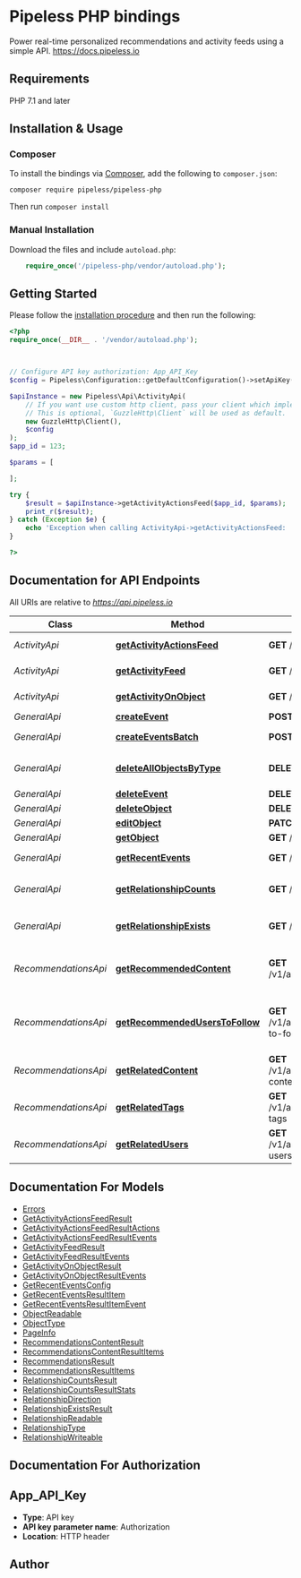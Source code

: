 # Pipeless PHP bindings

Power real-time personalized recommendations and activity feeds using a simple API. https://docs.pipeless.io

## Requirements

PHP 7.1 and later

## Installation & Usage

### Composer

To install the bindings via [Composer](http://getcomposer.org/), add the following to `composer.json`:

```
composer require pipeless/pipeless-php
```

Then run `composer install`

### Manual Installation

Download the files and include `autoload.php`:

```php
    require_once('/pipeless-php/vendor/autoload.php');
```

## Getting Started

Please follow the [installation procedure](#installation--usage) and then run the following:

```php
<?php
require_once(__DIR__ . '/vendor/autoload.php');



// Configure API key authorization: App_API_Key
$config = Pipeless\Configuration::getDefaultConfiguration()->setApiKey('Authorization', 'Bearer YOUR_API_KEY');

$apiInstance = new Pipeless\Api\ActivityApi(
    // If you want use custom http client, pass your client which implements `GuzzleHttp\ClientInterface`.
    // This is optional, `GuzzleHttp\Client` will be used as default.
    new GuzzleHttp\Client(),
    $config
);
$app_id = 123;

$params = [

];

try {
    $result = $apiInstance->getActivityActionsFeed($app_id, $params);
    print_r($result);
} catch (Exception $e) {
    echo 'Exception when calling ActivityApi->getActivityActionsFeed: ', $e->getMessage(), PHP_EOL;
}

?>
```

## Documentation for API Endpoints

All URIs are relative to *https://api.pipeless.io*

Class | Method | HTTP request | Description
------------ | ------------- | ------------- | -------------
*ActivityApi* | [**getActivityActionsFeed**](docs/Api/ActivityApi.md#getactivityactionsfeed) | **GET** /v1/apps/{app_id}/algos/activity/actions-feed | Get Activity Actions Feed
*ActivityApi* | [**getActivityFeed**](docs/Api/ActivityApi.md#getactivityfeed) | **GET** /v1/apps/{app_id}/algos/activity/feed | Get Activity Feed
*ActivityApi* | [**getActivityOnObject**](docs/Api/ActivityApi.md#getactivityonobject) | **GET** /v1/apps/{app_id}/algos/activity/object | Get Activity on Object
*GeneralApi* | [**createEvent**](docs/Api/GeneralApi.md#createevent) | **POST** /v1/apps/{app_id}/events | Create Event
*GeneralApi* | [**createEventsBatch**](docs/Api/GeneralApi.md#createeventsbatch) | **POST** /v1/apps/{app_id}/events/batch | Create Events Batch
*GeneralApi* | [**deleteAllObjectsByType**](docs/Api/GeneralApi.md#deleteallobjectsbytype) | **DELETE** /v1/apps/{app_id}/objects/all | Delete All Objects by Type
*GeneralApi* | [**deleteEvent**](docs/Api/GeneralApi.md#deleteevent) | **DELETE** /v1/apps/{app_id}/events | Delete Event
*GeneralApi* | [**deleteObject**](docs/Api/GeneralApi.md#deleteobject) | **DELETE** /v1/apps/{app_id}/objects | Delete Object
*GeneralApi* | [**editObject**](docs/Api/GeneralApi.md#editobject) | **PATCH** /v1/apps/{app_id}/objects | Edit Object
*GeneralApi* | [**getObject**](docs/Api/GeneralApi.md#getobject) | **GET** /v1/apps/{app_id}/objects | Get Object
*GeneralApi* | [**getRecentEvents**](docs/Api/GeneralApi.md#getrecentevents) | **GET** /v1/apps/{app_id}/recent-events | Get Recent Events
*GeneralApi* | [**getRelationshipCounts**](docs/Api/GeneralApi.md#getrelationshipcounts) | **GET** /v1/apps/{app_id}/relationship-counts | Get Relationship Counts
*GeneralApi* | [**getRelationshipExists**](docs/Api/GeneralApi.md#getrelationshipexists) | **GET** /v1/apps/{app_id}/relationship-exists | Get Relationship Exists
*RecommendationsApi* | [**getRecommendedContent**](docs/Api/RecommendationsApi.md#getrecommendedcontent) | **GET** /v1/apps/{app_id}/algos/recommendations/content | Get Recommended Content (for user)
*RecommendationsApi* | [**getRecommendedUsersToFollow**](docs/Api/RecommendationsApi.md#getrecommendeduserstofollow) | **GET** /v1/apps/{app_id}/algos/recommendations/users-to-follow | Get Recommended Users to Follow (for user)
*RecommendationsApi* | [**getRelatedContent**](docs/Api/RecommendationsApi.md#getrelatedcontent) | **GET** /v1/apps/{app_id}/algos/recommendations/related-content | Get Related Content
*RecommendationsApi* | [**getRelatedTags**](docs/Api/RecommendationsApi.md#getrelatedtags) | **GET** /v1/apps/{app_id}/algos/recommendations/related-tags | Get Related Tags
*RecommendationsApi* | [**getRelatedUsers**](docs/Api/RecommendationsApi.md#getrelatedusers) | **GET** /v1/apps/{app_id}/algos/recommendations/related-users | Get Related Users


## Documentation For Models

 - [Errors](docs/Model/Errors.md)
 - [GetActivityActionsFeedResult](docs/Model/GetActivityActionsFeedResult.md)
 - [GetActivityActionsFeedResultActions](docs/Model/GetActivityActionsFeedResultActions.md)
 - [GetActivityActionsFeedResultEvents](docs/Model/GetActivityActionsFeedResultEvents.md)
 - [GetActivityFeedResult](docs/Model/GetActivityFeedResult.md)
 - [GetActivityFeedResultEvents](docs/Model/GetActivityFeedResultEvents.md)
 - [GetActivityOnObjectResult](docs/Model/GetActivityOnObjectResult.md)
 - [GetActivityOnObjectResultEvents](docs/Model/GetActivityOnObjectResultEvents.md)
 - [GetRecentEventsConfig](docs/Model/GetRecentEventsConfig.md)
 - [GetRecentEventsResultItem](docs/Model/GetRecentEventsResultItem.md)
 - [GetRecentEventsResultItemEvent](docs/Model/GetRecentEventsResultItemEvent.md)
 - [ObjectReadable](docs/Model/ObjectReadable.md)
 - [ObjectType](docs/Model/ObjectType.md)
 - [PageInfo](docs/Model/PageInfo.md)
 - [RecommendationsContentResult](docs/Model/RecommendationsContentResult.md)
 - [RecommendationsContentResultItems](docs/Model/RecommendationsContentResultItems.md)
 - [RecommendationsResult](docs/Model/RecommendationsResult.md)
 - [RecommendationsResultItems](docs/Model/RecommendationsResultItems.md)
 - [RelationshipCountsResult](docs/Model/RelationshipCountsResult.md)
 - [RelationshipCountsResultStats](docs/Model/RelationshipCountsResultStats.md)
 - [RelationshipDirection](docs/Model/RelationshipDirection.md)
 - [RelationshipExistsResult](docs/Model/RelationshipExistsResult.md)
 - [RelationshipReadable](docs/Model/RelationshipReadable.md)
 - [RelationshipType](docs/Model/RelationshipType.md)
 - [RelationshipWriteable](docs/Model/RelationshipWriteable.md)


## Documentation For Authorization



## App_API_Key


- **Type**: API key
- **API key parameter name**: Authorization
- **Location**: HTTP header



## Author



